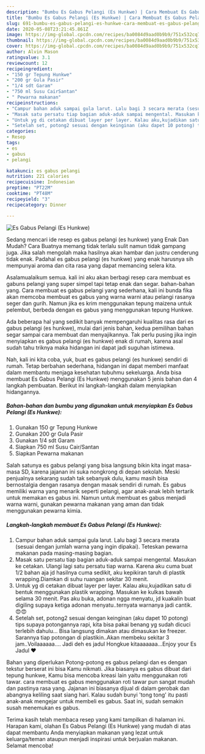 ```yaml
---
description: "Bumbu Es Gabus Pelangi (Es Hunkwe) | Cara Membuat Es Gabus Pelangi (Es Hunkwe) Yang Sedap"
title: "Bumbu Es Gabus Pelangi (Es Hunkwe) | Cara Membuat Es Gabus Pelangi (Es Hunkwe) Yang Sedap"
slug: 691-bumbu-es-gabus-pelangi-es-hunkwe-cara-membuat-es-gabus-pelangi-es-hunkwe-yang-sedap
date: 2020-05-08T23:21:45.861Z
image: https://img-global.cpcdn.com/recipes/ba0084d9aad0b9b9/751x532cq70/es-gabus-pelangi-es-hunkwe-foto-resep-utama.jpg
thumbnail: https://img-global.cpcdn.com/recipes/ba0084d9aad0b9b9/751x532cq70/es-gabus-pelangi-es-hunkwe-foto-resep-utama.jpg
cover: https://img-global.cpcdn.com/recipes/ba0084d9aad0b9b9/751x532cq70/es-gabus-pelangi-es-hunkwe-foto-resep-utama.jpg
author: Alvin Mason
ratingvalue: 3.1
reviewcount: 12
recipeingredient:
- "150 gr Tepung Hunkwe"
- "200 gr Gula Pasir"
- "1/4 sdt Garam"
- "750 ml Susu CairSantan"
- " Pewarna makanan"
recipeinstructions:
- "Campur bahan aduk sampai gula larut. Lalu bagi 3 secara merata (sesuai dengan jumlah warna yang ingin dipakai). Teteskan pewarna makanan pada masing-masing bagian."
- "Masak satu persatu tiap bagian aduk-aduk sampai mengental. Masukan ke cetakan. Ulangi lagi satu persatu tiap warna. Karena aku cuma buat 1/2 bahan aja jd hasilnya cuma sedikit, aku kepikiran taruh di plastik wrapping.Diamkan di suhu ruangan sekitar 30 menit."
- "Untuk yg di cetakan dibuat layer per layer. Kalau aku,kujadikan satu di bentuk menggunakan plastik wrapping. Masukan ke kulkas bawah selama 30 menit. Pas aku buka, adonan ngga menyatu, jd kuakalin buat digiling supaya ketiga adonan menyatu..ternyata warnanya jadi cantik. 😍😍"
- "Setelah set, potong2 sesuai dengan keinginan (aku dapet 10 potong) tips supaya potongannya rapi, kita bisa pakai benang yg sudah dicuci terlebih dahulu... Bisa langsung dimakan atau dimasukan ke freezer. Sarannya tiap potongan di plastikin..Akan membeku sekitar 3 jam..Voilaaaaaa.... Jadi deh es jadul Hongkue kitaaaaaaa...Enjoy your Es Jadul ♥️"
categories:
- Resep
tags:
- es
- gabus
- pelangi

katakunci: es gabus pelangi 
nutrition: 221 calories
recipecuisine: Indonesian
preptime: "PT22M"
cooktime: "PT48M"
recipeyield: "3"
recipecategory: Dinner

---
```



![Es Gabus Pelangi (Es Hunkwe)](https://img-global.cpcdn.com/recipes/ba0084d9aad0b9b9/751x532cq70/es-gabus-pelangi-es-hunkwe-foto-resep-utama.jpg)

Sedang mencari ide resep es gabus pelangi (es hunkwe) yang Enak Dan Mudah? Cara Buatnya memang tidak terlalu sulit namun tidak gampang juga. Jika salah mengolah maka hasilnya akan hambar dan justru cenderung tidak enak. Padahal es gabus pelangi (es hunkwe) yang enak harusnya sih mempunyai aroma dan cita rasa yang dapat memancing selera kita.

Asalamualaikum semua. kali ini aku akan berbagi resep cara membuat es gabuns pelangi yang super simpel tapi tetap enak dan segar. bahan-bahan yang. Cara membuat es gabus pelangi yang sederhana, kali ini bunda fika akan memcoba membuat es gabus yang warna warni atau pelangi rasanya seger dan gurih. Namun jika es krim menggunakan tepung maizena untuk pelembut, berbeda dengan es gabus yang menggunakan tepung Hunkwe.

Ada beberapa hal yang sedikit banyak mempengaruhi kualitas rasa dari es gabus pelangi (es hunkwe), mulai dari jenis bahan, kedua pemilihan bahan segar sampai cara membuat dan menyajikannya. Tak perlu pusing jika ingin menyiapkan es gabus pelangi (es hunkwe) enak di rumah, karena asal sudah tahu triknya maka hidangan ini dapat jadi suguhan istimewa.


Nah, kali ini kita coba, yuk, buat es gabus pelangi (es hunkwe) sendiri di rumah. Tetap berbahan sederhana, hidangan ini dapat memberi manfaat dalam membantu menjaga kesehatan tubuhmu sekeluarga. Anda bisa membuat Es Gabus Pelangi (Es Hunkwe) menggunakan 5 jenis bahan dan 4 langkah pembuatan. Berikut ini langkah-langkah dalam menyiapkan hidangannya.

<!--inarticleads1-->

##### Bahan-bahan dan bumbu yang digunakan untuk menyiapkan Es Gabus Pelangi (Es Hunkwe):

1. Gunakan 150 gr Tepung Hunkwe
1. Gunakan 200 gr Gula Pasir
1. Gunakan 1/4 sdt Garam
1. Siapkan 750 ml Susu Cair/Santan
1. Siapkan  Pewarna makanan


Salah satunya es gabus pelangi yang bisa langsung bikin kita ingat masa-masa SD, karena jajanan ini suka nongkrong di depan sekolah. Meski penjualnya sekarang sudah tak sebanyak dulu, kamu masih bisa bernostalgia dengan rasanya dengan masak sendiri di rumah. Es gabus memiliki warna yang menarik seperti pelangi, agar anak-anak lebih tertarik untuk memakan es gabus ini. Namun untuk membuat es gabus menjadi warna warni, gunakan pewarna makanan yang aman dan tidak menggunakan pewarna kimia. 

<!--inarticleads2-->

##### Langkah-langkah membuat Es Gabus Pelangi (Es Hunkwe):

1. Campur bahan aduk sampai gula larut. Lalu bagi 3 secara merata (sesuai dengan jumlah warna yang ingin dipakai). Teteskan pewarna makanan pada masing-masing bagian.
1. Masak satu persatu tiap bagian aduk-aduk sampai mengental. Masukan ke cetakan. Ulangi lagi satu persatu tiap warna. Karena aku cuma buat 1/2 bahan aja jd hasilnya cuma sedikit, aku kepikiran taruh di plastik wrapping.Diamkan di suhu ruangan sekitar 30 menit.
1. Untuk yg di cetakan dibuat layer per layer. Kalau aku,kujadikan satu di bentuk menggunakan plastik wrapping. Masukan ke kulkas bawah selama 30 menit. Pas aku buka, adonan ngga menyatu, jd kuakalin buat digiling supaya ketiga adonan menyatu..ternyata warnanya jadi cantik. 😍😍
1. Setelah set, potong2 sesuai dengan keinginan (aku dapet 10 potong) tips supaya potongannya rapi, kita bisa pakai benang yg sudah dicuci terlebih dahulu... Bisa langsung dimakan atau dimasukan ke freezer. Sarannya tiap potongan di plastikin..Akan membeku sekitar 3 jam..Voilaaaaaa.... Jadi deh es jadul Hongkue kitaaaaaaa...Enjoy your Es Jadul ♥️


Bahan yang diperlukan Potong-potong es gabus pelangi dan es dengan tekstur berserat ini bisa Kamu nikmati. Jika biasanya es gabus dibuat dari tepung hunkwe, Kamu bisa mencoba kreasi lain yaitu menggunakan roti tawar. cara membuat es gabus menggunakan roti tawar pun sangat mudah dan pastinya rasa yang. Jajanan ini biasanya dijual di dalam gerobak dan abangnya keliling saat siang hari. Kalau sudah bunyi &#39;tong tong&#39; itu pasti anak-anak mengejar untuk membeli es gabus. Saat ini, sudah semakin susah menemukan es gabus. 

Terima kasih telah membaca resep yang kami tampilkan di halaman ini. Harapan kami, olahan Es Gabus Pelangi (Es Hunkwe) yang mudah di atas dapat membantu Anda menyiapkan makanan yang lezat untuk keluarga/teman ataupun menjadi inspirasi untuk berjualan makanan. Selamat mencoba!
